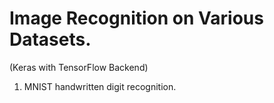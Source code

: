 # Image Recognition on Various Datasets.
(Keras with TensorFlow Backend)

1. MNIST handwritten digit recognition.
